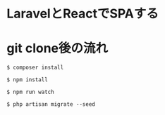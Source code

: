 # LaravelとReactでSPAする

# git clone後の流れ

`$ composer install`

`$ npm install`

`$ npm run watch`

`$ php artisan migrate --seed`